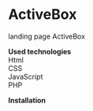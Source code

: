 # ActiveBox
landing page ActiveBox 

**Used technologies**  
Html  
CSS  
JavaScript  
PHP

**Installation**
